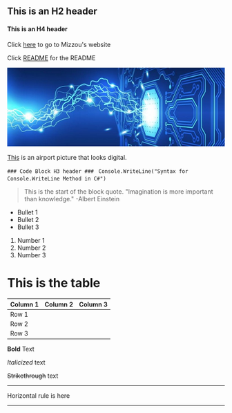## This is an H2 header ## 

#### This is an H4 header ####

Click [here](https://missouri.edu) to go to Mizzou's website

Click [README](https://github.com/byu26/IT2600-Git-GitHub-and-Markdown/blob/master/README.md) for the README

![Digital Systems](/DigitalSystems.jpg "Digital Systems Picture")

[This](http://www.integratedaerospace.com/commercial/systems/digital-systems/img/hero-digital-systems.jpg) is an airport picture that looks digital.

`### Code Block H3 header ### `
`Console.WriteLine("Syntax for Console.WriteLine Method in C#")`

>This is the start of the block quote.
>"Imagination is more important than knowledge."
>-Albert Einstein

* Bullet 1
* Bullet 2
* Bullet 3

1. Number 1
2. Number 2
3. Number 3

# This is the table #
| Column 1 | Column 2 | Column 3  |  
|------|----------|---------------|
| Row 1|
| Row 2|          |               |   
| Row 3|          |               | 


**Bold** Text

*Italicized* text

~~Strikethrough~~ text

---
Horizontal rule is here

--- 


